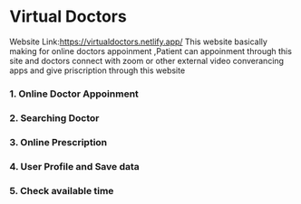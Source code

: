 

# Virtual Doctors
Website Link:https://virtualdoctors.netlify.app/
This website basically making for online doctors appoinment ,Patient can appoinment through this site and doctors connect with zoom or 
other external video converancing apps and give priscription through this website

### 1. Online Doctor Appoinment
### 2. Searching Doctor
### 3. Online Prescription
### 4. User Profile and Save data
### 5. Check available time